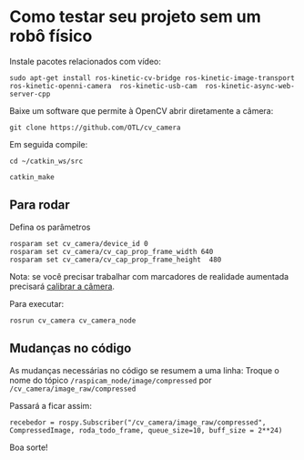 # Como testar seu projeto sem um robô físico


Instale pacotes relacionados com vídeo:

	sudo apt-get install ros-kinetic-cv-bridge ros-kinetic-image-transport ros-kinetic-openni-camera  ros-kinetic-usb-cam  ros-kinetic-async-web-server-cpp

Baixe um software que permite à OpenCV abrir diretamente a câmera:

	git clone https://github.com/OTL/cv_camera

Em seguida compile:

	cd ~/catkin_ws/src

	catkin_make

## Para rodar

Defina os parâmetros

	rosparam set cv_camera/device_id 0
	rosparam set cv_camera/cv_cap_prop_frame_width 640
	rosparam set cv_camera/cv_cap_prop_frame_height  480


Nota: se você precisar trabalhar com marcadores de realidade aumentada precisará [calibrar a câmera](calibrar_camera.md).


Para executar:

	rosrun cv_camera cv_camera_node

## Mudanças no código

As mudanças necessárias no código se resumem a uma linha: Troque o nome do tópico `/raspicam_node/image/compressed` por `/cv_camera/image_raw/compressed`

Passará a ficar assim:

	recebedor = rospy.Subscriber("/cv_camera/image_raw/compressed", CompressedImage, roda_todo_frame, queue_size=10, buff_size = 2**24)

Boa sorte!



